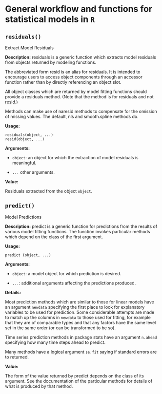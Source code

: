 # General workflow and functions for statistical models in `R`


## `residuals()`


Extract Model Residuals

**Description:**
residuals is a generic function which extracts model residuals from objects returned by modeling
functions.

The abbreviated form resid is an alias for residuals. It is intended to encourage users to access
object components through an accessor function rather than by directly referencing an object slot.

All object classes which are returned by model fitting functions should provide a residuals method.
(Note that the method is for residuals and not resid.)

Methods can make use of naresid methods to compensate for the omission of missing values. The
default, nls and smooth.spline methods do.

**Usage:**

~~~~
residuals(object, ...)
resid(object, ...)
~~~~

**Arguments:**
- `object`: an object for which the extraction of model residuals is meaningful.

- `...` other arguments.

**Value:**

Residuals extracted from the object `object`.


## `predict()`


Model Predictions

**Description:**
predict is a generic function for predictions from the results of various model fitting functions. The function invokes particular methods which depend on the class of the first argument.

**Usage:**


~~~~
predict (object, ...)
~~~~

**Arguments:**

- `object`: a model object for which prediction is desired.

- `...`:  additional arguments affecting the predictions produced.

**Details:**

Most prediction methods which are similar to those for linear models have an argument `newdata`
specifying the first place to look for explanatory variables to be used for prediction. Some
considerable attempts are made to match up the columns in `newdata` to those used for fitting, for
example that they are of comparable types and that any factors have the same level set in the same
order (or can be transformed to be so).

Time series prediction methods in package stats have an argument `n.ahead` specifying how many time
steps ahead to predict.

Many methods have a logical argument `se.fit` saying if standard errors are to returned.

**Value:**

The form of the value returned by predict depends on the class of its argument. See the
documentation of the particular methods for details of what is produced by that method.
